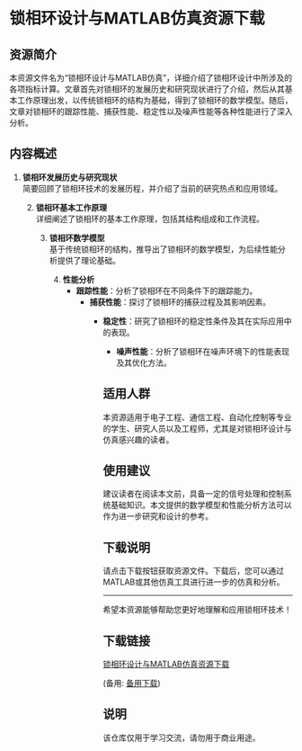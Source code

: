 # 锁相环设计与MATLAB仿真资源下载

## 资源简介

本资源文件名为“锁相环设计与MATLAB仿真”，详细介绍了锁相环设计中所涉及的各项指标计算。文章首先对锁相环的发展历史和研究现状进行了介绍，然后从其基本工作原理出发，以传统锁相环的结构为基础，得到了锁相环的数学模型。随后，文章对锁相环的跟踪性能、捕获性能、稳定性以及噪声性能等各种性能进行了深入分析。

## 内容概述

1. **锁相环发展历史与研究现状**  
   简要回顾了锁相环技术的发展历程，并介绍了当前的研究热点和应用领域。

   2. **锁相环基本工作原理**  
      详细阐述了锁相环的基本工作原理，包括其结构组成和工作流程。

      3. **锁相环数学模型**  
         基于传统锁相环的结构，推导出了锁相环的数学模型，为后续性能分析提供了理论基础。

         4. **性能分析**  
            - **跟踪性能**：分析了锁相环在不同条件下的跟踪能力。
               - **捕获性能**：探讨了锁相环的捕获过程及其影响因素。
                  - **稳定性**：研究了锁相环的稳定性条件及其在实际应用中的表现。
                     - **噪声性能**：分析了锁相环在噪声环境下的性能表现及其优化方法。

                     ## 适用人群

                     本资源适用于电子工程、通信工程、自动化控制等专业的学生、研究人员以及工程师，尤其是对锁相环设计与仿真感兴趣的读者。

                     ## 使用建议

                     建议读者在阅读本文前，具备一定的信号处理和控制系统基础知识。本文提供的数学模型和性能分析方法可以作为进一步研究和设计的参考。

                     ## 下载说明

                     请点击下载按钮获取资源文件。下载后，您可以通过MATLAB或其他仿真工具进行进一步的仿真和分析。

                     ---

                     希望本资源能够帮助您更好地理解和应用锁相环技术！

                     ## 下载链接
                     [锁相环设计与MATLAB仿真资源下载](https://pan.quark.cn/s/731092997a56) 

                     (备用: [备用下载](https://pan.baidu.com/s/13sE4zIkcxjvZxZg4X6aLRQ?pwd=1234))

                     ## 说明

                     该仓库仅用于学习交流，请勿用于商业用途。
